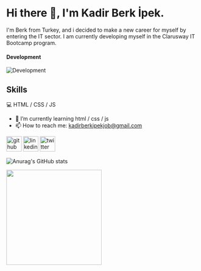 
# Hi there 👋, I'm Kadir Berk İpek.
I'm Berk from Turkey, and i decided to make a new career for myself by entering the IT sector. I am currently developing myself in the Clarusway IT Bootcamp program. 
#### Development
![Development](https://www.web-ofisi.com/tema/webofisi/uploads/blog/difference-between-html-css-and-javascript.png)

## Skills
💻 HTML / CSS / JS

 
- 🌱 I’m currently learning html / css / js 
- 📫 How to reach me: kadirberkipekjob@gmail.com 


[<img src='https://cdn.jsdelivr.net/npm/simple-icons@3.0.1/icons/github.svg' alt='github' height='40'>](https://github.com/kadirberkipek)  [<img src='https://cdn.jsdelivr.net/npm/simple-icons@3.0.1/icons/linkedin.svg' alt='linkedin' height='40'>](https://www.linkedin.com/in/kadir-berk-ipek-001268235/)  [<img src='https://cdn.jsdelivr.net/npm/simple-icons@3.0.1/icons/twitter.svg' alt='twitter' height='40'>](https://twitter.com/kbi_IT)  


![Anurag's GitHub stats](https://github-readme-stats.vercel.app/api?username=kadirberkipek&theme=dark&show_icons=true)

<img src="https://res.cloudinary.com/practicaldev/image/fetch/s--sHWXYAhg--/c_limit%2Cf_auto%2Cfl_progressive%2Cq_66%2Cw_880/https://dev-to-uploads.s3.amazonaws.com/i/9mtznxfpdeuq48ed1el8.gif" width="250" />
